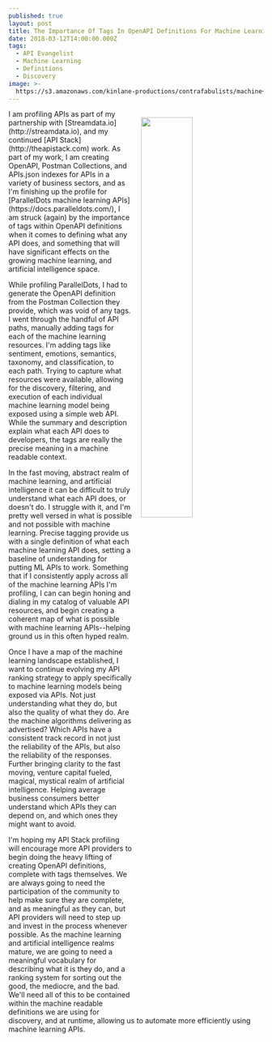 ```yaml
---
published: true
layout: post
title: The Importance Of Tags In OpenAPI Definitions For Machine Learning APIs
date: 2018-03-12T14:00:00.000Z
tags:
  - API Evangelist
  - Machine Learning
  - Definitions
  - Discovery
image: >-
  https://s3.amazonaws.com/kinlane-productions/contrafabulists/machine+learning.jpg
---
```

<p><img src="{{ page.image }}" width="45%" align="right" style="padding: 15px;" /></p>I am profiling APIs as part of my partnership with [Streamdata.io](http://streamdata.io), and my continued [API Stack](http://theapistack.com) work. As part of my work, I am creating OpenAPI, Postman Collections, and APIs.json indexes for APIs in a variety of business sectors, and as I'm finishing up the profile for [ParallelDots machine learning APIs](https://docs.paralleldots.com/), I am struck (again) by the importance of tags within OpenAPI definitions when it comes to defining what any API does, and something that will have significant effects on the growing machine learning, and artificial intelligence space.

While profiling ParallelDots, I had to generate the OpenAPI definition from the Postman Collection they provide, which was void of any tags. I went through the handful of API paths, manually adding tags for each of the machine learning resources. I'm adding tags like sentiment, emotions, semantics, taxonomy, and classification, to each path. Trying to capture what resources were available, allowing for the discovery, filtering, and execution of each individual machine learning model being exposed using a simple web API. While the summary and description explain what each API does to developers, the tags are really the precise meaning in a machine readable context.

In the fast moving, abstract realm of machine learning, and artificial intelligence it can be difficult to truly understand what each API does, or doesn't do. I struggle with it, and I'm pretty well versed in what is possible and not possible with machine learning. Precise tagging provide us with a single definition of what each machine learning API does, setting a baseline of understanding for putting ML APIs to work. Something that if I consistently apply across all of the machine learning APIs I'm profiling, I can can begin honing and dialing in my catalog of valuable API resources, and begin creating a coherent map of what is possible with machine learning APIs--helping ground us in this often hyped realm.

Once I have a map of the machine learning landscape established, I want to continue evolving my API ranking strategy to apply specifically to machine learning models being exposed via APIs. Not just understanding what they do, but also the quality of what they do. Are the machine algorithms delivering as advertised? Which APIs have a consistent track record in not just the reliability of the APIs, but also the reliability of the responses. Further bringing clarity to the fast moving, venture capital fueled, magical, mystical realm of artificial intelligence. Helping average business consumers better understand which APIs they can depend on, and which ones they might want to avoid.

I'm hoping my API Stack profiling will encourage more API providers to begin doing the heavy lifting of creating OpenAPI definitions, complete with tags themselves. We are always going to need the participation of the community to help make sure they are complete, and as meaningful as they can, but API providers will need to step up and invest in the process whenever possible. As the machine learning and artificial intelligence realms mature, we are going to need a meaningful vocabulary for describing what it is they do, and a ranking system for sorting out the good, the mediocre, and the bad. We'll need all of this to be contained within the machine readable definitions we are using for discovery, and at runtime, allowing us to automate more efficiently using machine learning APIs.
